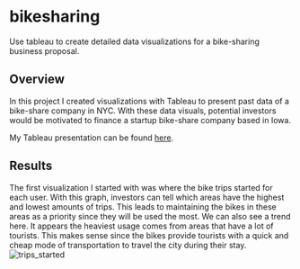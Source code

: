 # bikesharing
Use tableau to create detailed data visualizations for a bike-sharing business proposal.

## Overview
In this project I created visualizations with Tableau to present past data of a bike-share company in NYC. With these data visuals, potential investors would be motivated to finance a startup bike-share company based in Iowa.

My Tableau presentation can be found [here](https://public.tableau.com/app/profile/marco7241/viz/CitibikeAnalysis_16716858522550/Story1).

## Results
The first visualization I started with was where the bike trips started for each user. With this graph, investors can tell which areas have the highest and lowest amounts of trips. This leads to maintaining the bikes in these areas as a priority since they will be used the most. We can also see a trend here. It appears the heaviest usage comes from areas that have a lot of tourists. This makes sense since the bikes provide tourists with a quick and cheap mode of transportation to travel the city during their stay.
![trips_started](https://user-images.githubusercontent.com/112291075/209198160-7f052339-c752-4bfb-96eb-15677b44bb8b.PNG)
